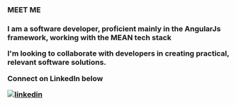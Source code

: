 <h3>MEET ME<h3/>

<p>I am a software developer, proficient mainly in the AngularJs framework, working with the MEAN tech stack </p>


<p> I'm looking to collaborate with developers in creating practical, relevant software solutions.</p>

Connect on LinkedIn below
 

[![linkedin](https://img.shields.io/badge/LinkedIn-0077B5?style=for-the-badge&logo=linkedin&logoColor=white(LinkedIn))][1] 


[1]: https://www.linkedin.com/in/iyvone-wesonga
